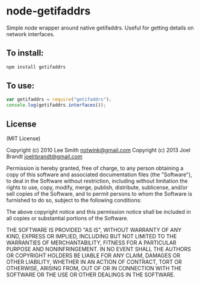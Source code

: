 node-getifaddrs
===============

Simple node wrapper around native getifaddrs. Useful for getting details on network interfaces.

To install:
-----------
```bash
npm install getifaddrs
```

To use:
-------
```javascript
var getifaddrs = require("getifaddrs");
console.log(getifaddrs.interfaces());
```

License
-------
(MIT License)

Copyright (c) 2010 Lee Smith <notwink@gmail.com>
Copyright (c) 2013 Joel Brandt <joelrbrandt@gmail.com>

Permission is hereby granted, free of charge, to any person
obtaining a copy of this software and associated documentation
files (the "Software"), to deal in the Software without
restriction, including without limitation the rights to use,
copy, modify, merge, publish, distribute, sublicense, and/or sell
copies of the Software, and to permit persons to whom the
Software is furnished to do so, subject to the following
conditions:

The above copyright notice and this permission notice shall be
included in all copies or substantial portions of the Software.

THE SOFTWARE IS PROVIDED "AS IS", WITHOUT WARRANTY OF ANY KIND,
EXPRESS OR IMPLIED, INCLUDING BUT NOT LIMITED TO THE WARRANTIES
OF MERCHANTABILITY, FITNESS FOR A PARTICULAR PURPOSE AND
NONINFRINGEMENT. IN NO EVENT SHALL THE AUTHORS OR COPYRIGHT
HOLDERS BE LIABLE FOR ANY CLAIM, DAMAGES OR OTHER LIABILITY,
WHETHER IN AN ACTION OF CONTRACT, TORT OR OTHERWISE, ARISING
FROM, OUT OF OR IN CONNECTION WITH THE SOFTWARE OR THE USE OR
OTHER DEALINGS IN THE SOFTWARE.
